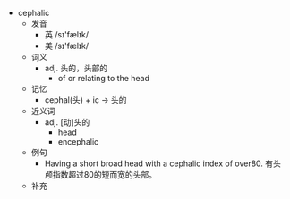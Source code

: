 - cephalic
  - 发音
    - 英 /sɪ'fælɪk/
    - 美 /sɪ'fælɪk/
  - 词义
    - adj. 头的，头部的
      - of or relating to the head 
  - 记忆
    - cephal(头) + ic → 头的
  - 近义词
    - adj. [动]头的
      - head
      - encephalic
  - 例句
    - Having a short broad head with a cephalic index of over80. 有头颅指数超过80的短而宽的头部。
  - 补充